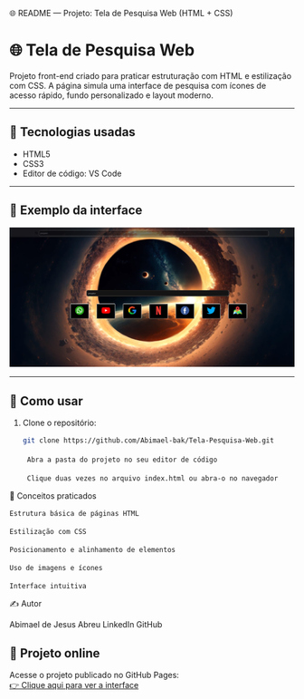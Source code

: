 🌐 README — Projeto: Tela de Pesquisa Web (HTML + CSS)

# 🌐 Tela de Pesquisa Web

Projeto front-end criado para praticar estruturação com HTML e estilização com CSS. A página simula uma interface de pesquisa com ícones de acesso rápido, fundo personalizado e layout moderno.

---

## 🚀 Tecnologias usadas

- HTML5
- CSS3
- Editor de código: VS Code

---

## 📸 Exemplo da interface

![Tela do projeto](tela.png.png)

---

## 🔧 Como usar

1. Clone o repositório:
   ```bash
   git clone https://github.com/Abimael-bak/Tela-Pesquisa-Web.git

    Abra a pasta do projeto no seu editor de código

    Clique duas vezes no arquivo index.html ou abra-o no navegador

🧠 Conceitos praticados

    Estrutura básica de páginas HTML

    Estilização com CSS

    Posicionamento e alinhamento de elementos

    Uso de imagens e ícones

    Interface intuitiva

✍️ Autor

Abimael de Jesus Abreu
LinkedIn
GitHub

## 🔗 Projeto online

Acesse o projeto publicado no GitHub Pages:  
[👉 Clique aqui para ver a interface](https://abimael-bak.github.io/Tela-Pesquisa-Web/)


